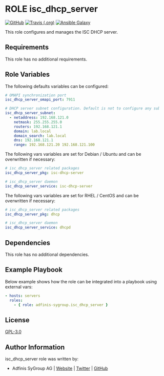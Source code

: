 # ROLE isc\_dhcp\_server

[![GitHub](https://img.shields.io/github/license/adfinis-sygroup/ansible-role-isc_dhcp_server.svg?style=flat-square)](https://github.com/adfinis-sygroup/ansible-role-isc_dhcp_server/blob/master/LICENSE)
[![Travis (.org)](https://img.shields.io/travis/adfinis-sygroup/ansible-role-isc_dhcp_server.svg?style=flat-square)](https://travis-ci.org/adfinis-sygroup/ansible-role-isc_dhcp_server)
[![Ansible Galaxy](https://img.shields.io/badge/galaxy-adfinis--sygroup.isc_dhcp_server-660198.svg?style=flat-square)](https://galaxy.ansible.com/adfinis-sygroup/isc_dhcp_server)

This role configures and manages the ISC DHCP server.

## Requirements

This role has no additional requirements.

## Role Variables

The following defaults variables can be configured:

``` yaml
# OMAPI synchronization port
isc_dhcp_server_omapi_port: 7911

# DHCP server subnet configuration. Default is not to configure any subnets.
isc_dhcp_server_subnet:
  - netaddress: 192.168.121.0
    netmask: 255.255.255.0
    routers: 192.168.121.1
    domain: lab.local
    domain_search: lab.local
    dns: 192.168.121.1
    range: 192.168.121.20 192.168.121.100
```

The following vars variables are set for Debian / Ubuntu and can be overwritten
if necessary:

``` yaml
# isc_dhcp_server related packages
isc_dhcp_server_pkg: isc-dhcp-server

# isc_dhcp_server daemon
isc_dhcp_server_service: isc-dhcp-server
```

The following vars variables are set for RHEL / CentOS and can be overwritten if
necessary:

``` yaml
# isc_dhcp_server related packages
isc_dhcp_server_pkg: dhcp

# isc_dhcp_server daemon
isc_dhcp_server_service: dhcpd
```

## Dependencies

This role has no additional dependencies.

## Example Playbook

Below example shows how the role can be integrated into a playbook using
external vars:

``` yaml
- hosts: servers
  roles:
    - { role: adfinis-sygroup.isc_dhcp_server }
```

## License

[GPL-3.0](https://github.com/adfinis-sygroup/ansible-role-isc_dhcp_server/blob/master/LICENSE)

## Author Information

isc\_dhcp\_server role was written by:

-   Adfinis SyGroup AG \| [Website](https://www.adfinis-sygroup.ch/) \|
    [Twitter](https://twitter.com/adfinissygroup) \|
    [GitHub](https://github.com/adfinis-sygroup)
